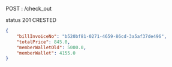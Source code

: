 POST : /check_out

status 201 CRESTED

```json
{
    "billInvoiceNo": "b520bf81-0271-4659-86cd-3a5af37de496",
    "totalPrice": 845.0,
    "memberWalletOld": 5000.0,
    "memberWallet": 4155.0
}
```
